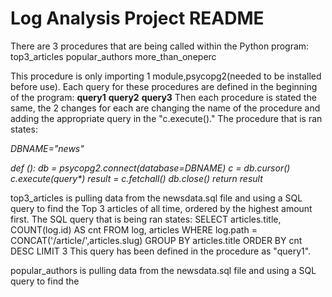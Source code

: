 # Log Analysis Project README

There are 3 procedures that are being called within the Python program:
	top3_articles
	popular_authors
	more_than_oneperc
	
This procedure is only importing 1 module,psycopg2(needed to be installed before use).  Each query for these procedures are defined in the beginning of the program:
	**query1**
	**query2**
	**query3**
Then each procedure is stated the same, the 2 changes for each are changing the name of the procedure and adding the appropriate 
query in the "c.execute()."  The procedure that is ran states:
  
  _DBNAME="news"_
  
  _def ():
    db = psycopg2.connect(database=DBNAME)
    c = db.cursor()
    c.execute(query*)
    result = c.fetchall()
    db.close()
    return result_

top3_articles is pulling data from the newsdata.sql file and using a SQL query to find the Top 3 articles of all time, ordered by the highest amount first.  The SQL query that is being ran states:
	SELECT articles.title, COUNT(log.id) AS cnt 
	FROM log, articles 
	WHERE log.path = CONCAT('/article/',articles.slug) 
	GROUP BY articles.title 
	ORDER BY cnt DESC 
	LIMIT 3
This query has been defined in the procedure as "query1".

popular_authors is pulling data from the newsdata.sql file and using a SQL query to find the 
